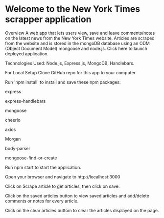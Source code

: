 # Welcome to the New York Times scrapper application 

Overview
A web app that lets users view, save and leave comments/notes on the latest news from the New York Times website. Articles are scraped from the website and is stored in the mongoDB database using an ODM (Object Document Model) mongoose and node.js. Click here to launch deployed application.

Technologies Used: Node.js, Express.js, MongoDB, Handlebars.

For Local Setup
Clone GitHub repo for this app to your computer.

Run 'npm install' to install and save these npm packages:

express

express-handlebars

mongoose

cheerio

axios

Morgan

body-parser

mongoose-find-or-create

Run npm start to start the application.

Open your browser and navigate to http://localhost:3000

Click on Scrape article to get articles, then click on save.

Click on the saved articles button to view saved articles and add/delete comments or notes for every article.

Click on the clear articles buttom to clear the articles displayed on the page. 
